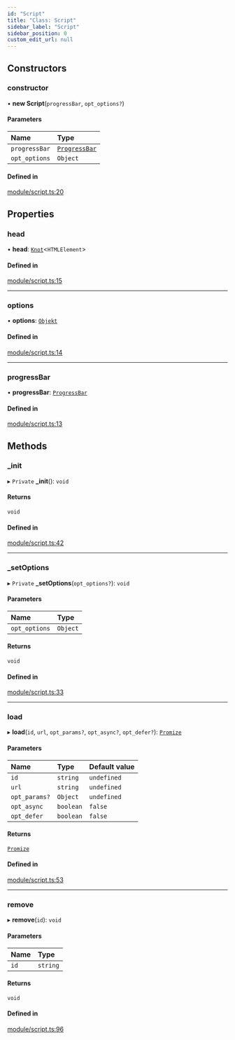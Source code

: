 ```yaml
---
id: "Script"
title: "Class: Script"
sidebar_label: "Script"
sidebar_position: 0
custom_edit_url: null
---
```


## Constructors

### constructor

• **new Script**(`progressBar`, `opt_options?`)

#### Parameters

| Name | Type |
| :------ | :------ |
| `progressBar` | [`ProgressBar`](ProgressBar.md) |
| `opt_options` | `Object` |

#### Defined in

[module/script.ts:20](https://github.com/siposdani87/sui-js/blob/b0b5d62/src/module/script.ts#L20)

## Properties

### head

• **head**: [`Knot`](Knot.md)<`HTMLElement`\>

#### Defined in

[module/script.ts:15](https://github.com/siposdani87/sui-js/blob/b0b5d62/src/module/script.ts#L15)

___

### options

• **options**: [`Objekt`](Objekt.md)

#### Defined in

[module/script.ts:14](https://github.com/siposdani87/sui-js/blob/b0b5d62/src/module/script.ts#L14)

___

### progressBar

• **progressBar**: [`ProgressBar`](ProgressBar.md)

#### Defined in

[module/script.ts:13](https://github.com/siposdani87/sui-js/blob/b0b5d62/src/module/script.ts#L13)

## Methods

### \_init

▸ `Private` **_init**(): `void`

#### Returns

`void`

#### Defined in

[module/script.ts:42](https://github.com/siposdani87/sui-js/blob/b0b5d62/src/module/script.ts#L42)

___

### \_setOptions

▸ `Private` **_setOptions**(`opt_options?`): `void`

#### Parameters

| Name | Type |
| :------ | :------ |
| `opt_options` | `Object` |

#### Returns

`void`

#### Defined in

[module/script.ts:33](https://github.com/siposdani87/sui-js/blob/b0b5d62/src/module/script.ts#L33)

___

### load

▸ **load**(`id`, `url`, `opt_params?`, `opt_async?`, `opt_defer?`): [`Promize`](Promize.md)

#### Parameters

| Name | Type | Default value |
| :------ | :------ | :------ |
| `id` | `string` | `undefined` |
| `url` | `string` | `undefined` |
| `opt_params?` | `Object` | `undefined` |
| `opt_async` | `boolean` | `false` |
| `opt_defer` | `boolean` | `false` |

#### Returns

[`Promize`](Promize.md)

#### Defined in

[module/script.ts:53](https://github.com/siposdani87/sui-js/blob/b0b5d62/src/module/script.ts#L53)

___

### remove

▸ **remove**(`id`): `void`

#### Parameters

| Name | Type |
| :------ | :------ |
| `id` | `string` |

#### Returns

`void`

#### Defined in

[module/script.ts:96](https://github.com/siposdani87/sui-js/blob/b0b5d62/src/module/script.ts#L96)
